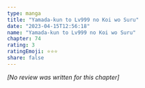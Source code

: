```yaml
---
type: manga
title: "Yamada-kun to Lv999 no Koi wo Suru"
date: "2023-04-15T12:56:18"
name: "Yamada-kun to Lv999 no Koi wo Suru"
chapter: 74
rating: 3
ratingEmoji: ⭐️⭐️⭐️
share: false
---
```


_[No review was written for this chapter]_
